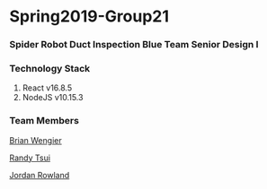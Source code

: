 
# Spring2019-Group21
### Spider Robot Duct Inspection Blue Team Senior Design I
### Technology Stack
1. React v16.8.5
2. NodeJS v10.15.3

###  Team Members
[Brian Wengier](https://github.com/BrianWengier)

[Randy Tsui](https://github.com/RandyT97)

[Jordan Rowland](https://github.com/rowlanddeep)